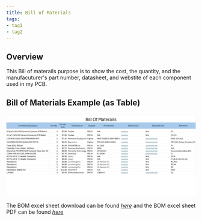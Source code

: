 ```yaml
---
title: Bill of Materials
tags:
- tag1
- tag2
---
```


## Overview
This Bill of materails purpose is to show the cost, the quantity, and the manufacuturer's part number, datasheet, and webstite of each component used in my PCB.

## Bill of Materials Example (as Table)

![](KeltonJensenbom.png)

The BOM excel sheet download can be found [*here*](KeltonJensenBOM.xlsx) and the BOM excel sheet PDF can be found [*here*](KeltonJensenbom.pdf)
